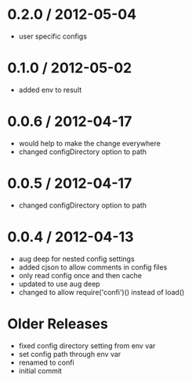 
0.2.0 / 2012-05-04 
==================

  * user specific configs

0.1.0 / 2012-05-02 
==================

  * added env to result

0.0.6 / 2012-04-17 
==================

  * would help to make the change everywhere
  * changed configDirectory option to path

0.0.5 / 2012-04-17 
==================

  * changed configDirectory option to path

0.0.4 / 2012-04-13 
==================

  * aug deep for nested config settings
  * added cjson to allow comments in config files
  * only read config once and then cache
  * updated to use aug deep
  * changed to allow require('confi')() instead of load()

Older Releases
==============

  * fixed config directory setting from env var
  * set config path through env var
  * renamed to confi
  * initial commit
